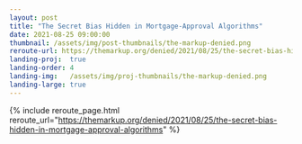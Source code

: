 ```yaml
---
layout: post
title: "The Secret Bias Hidden in Mortgage-Approval Algorithms"
date: 2021-08-25 09:00:00
thumbnail: /assets/img/post-thumbnails/the-markup-denied.png
reroute-url: https://themarkup.org/denied/2021/08/25/the-secret-bias-hidden-in-mortgage-approval-algorithms
landing-proj:  true
landing-order: 4
landing-img:   /assets/img/proj-thumbnails/the-markup-denied.png
landing-large: true
---
```


{% include reroute_page.html reroute_url="https://themarkup.org/denied/2021/08/25/the-secret-bias-hidden-in-mortgage-approval-algorithms" %}